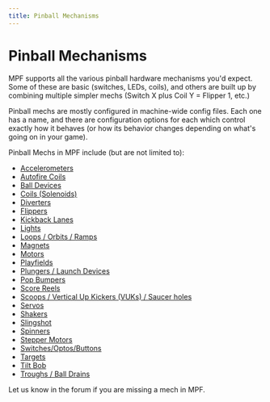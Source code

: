 ```yaml
---
title: Pinball Mechanisms
---
```


# Pinball Mechanisms


MPF supports all the various pinball hardware mechanisms you'd expect.
Some of these are basic (switches, LEDs, coils), and others are built up
by combining multiple simpler mechs (Switch X plus Coil Y = Flipper 1,
etc.)

Pinball mechs are mostly configured in machine-wide config files. Each
one has a name, and there are configuration options for each which
control exactly how it behaves (or how its behavior changes depending on
what's going on in your game).

Pinball Mechs in MPF include (but are not limited to):

* [Accelerometers](accelerometers.md)
* [Autofire Coils](autofire_coils.md)
* [Ball Devices](ball_devices)
* [Coils (Solenoids)](coils)
* [Diverters](diverters)
* [Flippers](flippers)
* [Kickback Lanes](kickbacks.md)
* [Lights](lights)
* [Loops / Orbits / Ramps](loops.md)
* [Magnets](magnets)
* [Motors](motors.md)
* [Playfields](playfields)
* [Plungers / Launch Devices](plungers)
* [Pop Bumpers](pop_bumpers)
* [Score Reels](score_reels.md)
* [Scoops / Vertical Up Kickers (VUKs) / Saucer holes](scoops.md)
* [Servos](servos)
* [Shakers](shaker.md)
* [Slingshot](slingshots.md)
* [Spinners](spinners.md)
* [Stepper Motors](steppers.md)
* [Switches/Optos/Buttons](switches)
* [Targets](targets)
* [Tilt Bob](tilt_bob.md)
* [Troughs / Ball Drains](troughs)

Let us know in the forum if you are missing a mech in MPF.
